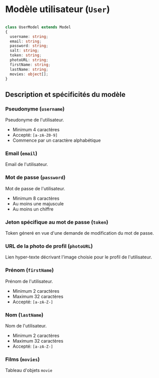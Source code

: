 # Modèle utilisateur (`User`)

```typescript

class UserModel extends Model
{
  username: string;
  email: string;
  password: string;
  salt: string;
  token: string;
  photoURL: string;
  firstName: string;
  lastName: string;
  movies: object[];
}

```

## Description et spécificités du modèle


### Pseudonyme (`username`)

Pseudonyme de l'utilisateur.

- Minimum 4 caractères
- Accepté: `[a-zA-Z0-9]`
- Commence par un caractère alphabétique

### Email (`email`)

Email de l'utilisateur.

### Mot de passe (`password`)

Mot de passe de l'utilisateur.

- Minimum 8 caractères
- Au moins une majuscule
- Au moins un chiffre

### Jeton spécifique au mot de passe (`token`)

Token géneré en vue d'une demande de modification du mot de passe.

### URL de la photo de profil (`photoURL`)

Lien hyper-texte décrivant l'image choisie pour le profil de l'utilisateur.

### Prénom (`firstName`)

Prénom de l'utilisateur.

- Minimum 2 caractères
- Maximum 32 caractères
- Accepté: `[a-zA-Z-]`

### Nom (`lastName`)

Nom de l'utilisateur.

- Minimum 2 caractères
- Maximum 32 caractères
- Accepté: `[a-zA-Z-]`

### Films (`movies`)

Tableau d'objets `movie`
